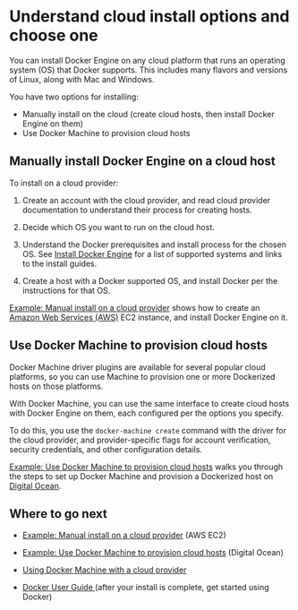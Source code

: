 <!--[metadata]>
+++
title = "Choose how to install"
description = "Installation instructions for Docker on cloud."
keywords = ["cloud, docker, machine, documentation,  installation"]
aliases = ["/install/cloud/cloud.md"]
[menu.main]
parent = "install_cloud"
weight=-3
+++
<![end-metadata]-->

# Understand cloud install options and choose one

You can install Docker Engine on any cloud platform that runs an operating system (OS) that Docker supports. This includes many flavors and versions of Linux, along with Mac and Windows.

You have two options for installing:

* Manually install on the cloud (create cloud hosts, then install Docker Engine on them)
* Use Docker Machine to provision cloud hosts

## Manually install Docker Engine on a cloud host

To install on a cloud provider:

1. Create an account with the cloud provider, and read cloud provider documentation to understand their process for creating hosts.

2. Decide which OS you want to run on the cloud host.

3. Understand the Docker prerequisites and install process for the chosen OS. See [Install Docker Engine](index.md) for a list of supported systems and links to the install guides.

4. Create a host with a Docker supported OS, and install Docker per the instructions for that OS.

[Example: Manual install on a cloud provider](cloud-ex-aws.md) shows how to create an <a href="https://aws.amazon.com/" target="_blank"> Amazon Web Services (AWS)</a> EC2 instance, and install Docker Engine on it.


## Use Docker Machine to provision cloud hosts

Docker Machine driver plugins are available for several popular cloud platforms, so you can use Machine to provision one or more Dockerized hosts on those platforms.

With Docker Machine, you can use the same interface to create cloud hosts with Docker Engine on them, each configured per the options you specify.

To do this, you use the `docker-machine create` command with the driver for the cloud provider, and provider-specific flags for account verification, security credentials, and other configuration details.

[Example: Use Docker Machine to provision cloud hosts](cloud-ex-machine-ocean.md) walks you through the steps to set up Docker Machine and provision a Dockerized host on [Digital Ocean](https://www.digitalocean.com/).

## Where to go next
* [Example: Manual install on a cloud provider](cloud-ex-aws.md) (AWS EC2)

* [Example: Use Docker Machine to provision cloud hosts](cloud-ex-machine-ocean.md) (Digital Ocean)

* [Using Docker Machine with a cloud provider](https://docs.docker.com/machine/get-started-cloud/)

* <a href="https://docs.docker.com/engine/userguide/" target="_blank"> Docker User Guide </a> (after your install is complete, get started using Docker)
